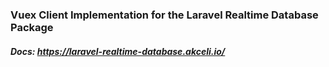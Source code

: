 ### Vuex Client Implementation for the Laravel Realtime Database Package

##### Docs:  https://laravel-realtime-database.akceli.io/
